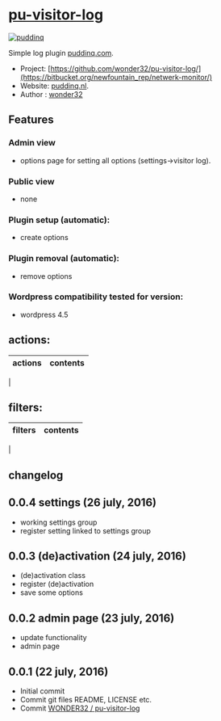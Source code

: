 # [pu-visitor-log](https://www.puddinq.mobi)

[![puddinq](http://www.puddinq.nl/wip/netwerk-monitor.jpg)](http://www.puddinq.mobi)

Simple log plugin [puddinq.com](https://www.puddinq.com).

* Project: [https://github.com/wonder32/pu-visitor-log/](https://bitbucket.org/newfountain_rep/netwerk-monitor/)
* Website: [puddinq.nl](https://www.newfountain.nl).
* Author : [wonder32](https://puddinq.mobi/wip/profiel/)

## Features

### Admin view
* options page for setting all options (settings->visitor log).

### Public view
* none

### Plugin setup (automatic):
* create options

### Plugin removal (automatic):
* remove options


### Wordpress compatibility tested for version:
* wordpress 4.5

## actions:
actions | contents
------------ | -------------
 |

## filters:
filters | contents
------------ | -------------
 |



## changelog

## 0.0.4 settings (26 july, 2016)
* working settings group
* register setting linked to settings group

## 0.0.3 (de)activation (24 july, 2016)
* (de)activation class
* register (de)activation
* save some options

## 0.0.2 admin page (23 july, 2016)
* update functionality
* admin page

## 0.0.1 (22 july, 2016)
* Initial commit
* Commit git files README, LICENSE etc.
* Commit [WONDER32 / pu-visitor-log](https://www.puddinq.nl/wip/stefan-schotvanger/)